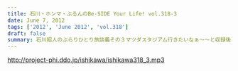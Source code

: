 ```yaml
---
title: 石川・ホンマ・ぶるんのBe-SIDE Your Life! vol.318-3
date: June 7, 2012
tags: ['2012', 'June 2012', 'vol.318']
draft: false
summary: 石川昭人のぶらりひとり旅談義その３マツダスタジアム行きたいなぁ～～と収録後もみんなで広島 談義。ビーサイ・マツダスタジアム収録があるかも！？しれ ませんね。これは。ＮＡＭＡＥ
---
```


http://project-phi.ddo.jp/ishikawa/ishikawa318_3.mp3